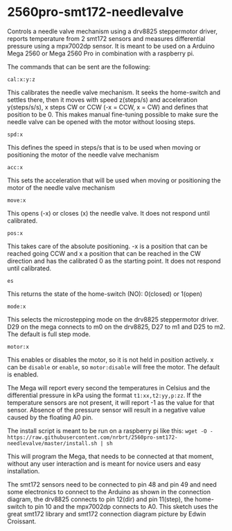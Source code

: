 # 2560pro-smt172-needlevalve
Controls a needle valve mechanism using a drv8825 steppermotor driver, reports temperature from 2 smt172 sensors and measures differential pressure using a mpx7002dp sensor.
It is meant to be used on a Arduino Mega 2560 or Mega 2560 Pro in combination with a raspberry pi.

The commands that can be sent are the following:

`cal:x:y:z`

This calibrates the needle valve mechanism. It seeks the home-switch and settles there, then it moves with speed z(steps/s) and acceleration y(steps/s/s), x steps CW or CCW (-x = CCW, x = CW) and defines that position to be 0. This makes manual fine-tuning possible to make sure the needle valve can be opened with the motor without loosing steps.

`spd:x`

This defines the speed in steps/s that is to be used when moving or positioning the motor of the needle valve mechanism

`acc:x`

This sets the acceleration that will be used when moving or positioning the motor of the needle valve mechanism

`move:x`

This opens (-x) or closes (x) the needle valve. It does not respond until calibrated.

`pos:x`

This takes care of the absolute positioning. -x is a position that can be reached going CCW and x a position that can be reached in the CW direction and has the calibrated 0 as the starting point. It does not respond until calibrated.

`es`

This returns the state of the home-switch (NO): 0(closed) or 1(open)

`mode:x`

This selects the microstepping mode on the drv8825 steppermotor driver. D29 on the mega connects to m0 on the drv8825, D27 to m1 and D25 to m2. The default is full step mode.

`motor:x`

This enables or disables the motor, so it is not held in position actively. x can be `disable` or `enable`, so `motor:disable` will free the motor. The default is enabled.  

The Mega will report every second the temperatures in Celsius and the differential pressure in kPa using the format `t1:xx,t2:yy,p:zz`. If the temperature sensors are not present,
it will report -1 as the value for that sensor. Absence of the pressure sensor will result in a negative value caused by the floating A0 pin.

The install script is meant to be run on a raspberry pi like this:
`wget -O - https://raw.githubusercontent.com/nrbrt/2560pro-smt172-needlevalve/master/install.sh | sh`

This will program the Mega, that needs to be connected at that moment, without any user interaction and is meant for novice users
and easy installation.

The smt172 sensors need to be connected to pin 48 and pin 49 and need some electronics to connect to the Arduino as shown in the connection diagram, the drv8825 connects to pin 12(dir) and pin 11(step), the home-switch to pin 10 and the mpx7002dp connects to A0.
This sketch uses the great smt172 library and smt172 connection diagram picture by Edwin Croissant.
